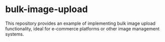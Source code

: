 # bulk-image-upload
This repository provides an example of implementing bulk image upload functionality, ideal for e-commerce platforms or other image management systems.
